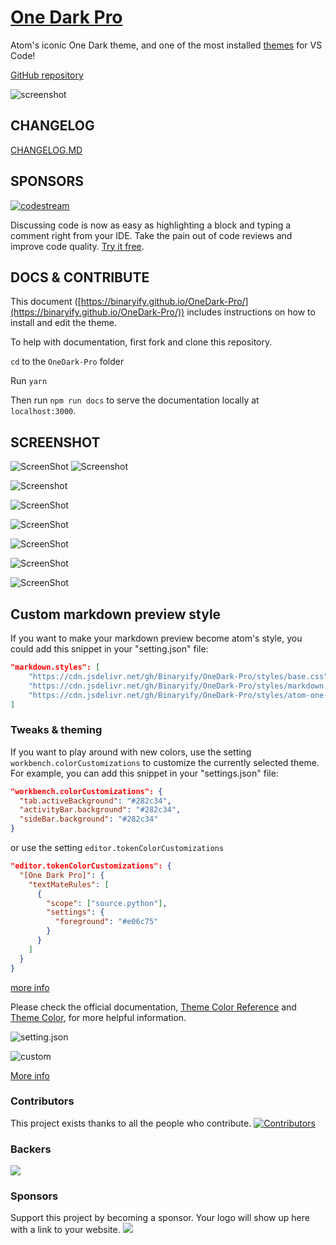 # [One Dark Pro](https://marketplace.visualstudio.com/items?itemName=zhuangtongfa.Material-theme)

Atom's iconic One Dark theme, and one of the most installed [themes](https://marketplace.visualstudio.com/search?target=VSCode&category=Themes&sortBy=Installs) for VS Code!

[GitHub repository](https://github.com/Binaryify/OneDark-Pro)

![screenshot](https://i.imgur.com/4xrtS6m.png)

## CHANGELOG

[CHANGELOG.MD](https://github.com/Binaryify/OneDark-Pro/blob/master/CHANGELOG.md)

## SPONSORS

[![codestream](https://alt-images.codestream.com/codestream_logo_onedarkpro.png)](https://sponsorlink.codestream.com/?utm_source=vscmarket&utm_campaign=onedarkpro&utm_medium=banner)

Discussing code is now as easy as highlighting a block and typing a comment right from your IDE. Take the pain out of code reviews and improve code quality.
 [Try it free](https://sponsorlink.codestream.com/?utm_source=vscmarket&utm_campaign=onedarkpro&utm_medium=banner).

## DOCS & CONTRIBUTE

This document
([https://binaryify.github.io/OneDark-Pro/](https://binaryify.github.io/OneDark-Pro/))
includes instructions on how to install and edit the theme.

To help with documentation, first fork and clone this repository.

`cd` to the `OneDark-Pro` folder

Run `yarn`

Then run
`npm run docs` to serve the documentation
locally at `localhost:3000`.

## SCREENSHOT
![ScreenShot](/static/code.png)
![Screenshot](/static/006tNbRwgy1fvwk4ach5bj31kw16o0uw.jpg)

![Screenshot](/static/006tNbRwgy1fvwk6c9egej31kw16odhv.jpg)

![ScreenShot](/static/screenshot1.png)

![ScreenShot](/static/php.png)

![ScreenShot](/static/screenshot2.png)

![ScreenShot](/static/js.png)

![ScreenShot](/static/cpp.png)

## Custom markdown preview style
If you want to make your markdown preview become atom's style, you could add this snippet in your "setting.json" file:
```json
"markdown.styles": [
    "https://cdn.jsdelivr.net/gh/Binaryify/OneDark-Pro/styles/base.css",
    "https://cdn.jsdelivr.net/gh/Binaryify/OneDark-Pro/styles/markdown.css",
    "https://cdn.jsdelivr.net/gh/Binaryify/OneDark-Pro/styles/atom-one-dark.css"
]
```

### Tweaks & theming

If you want to play around with new colors, use the setting
`workbench.colorCustomizations` to customize the currently selected theme. For
example, you can add this snippet in your "settings.json" file:

```json
"workbench.colorCustomizations": {
  "tab.activeBackground": "#282c34",
  "activityBar.background": "#282c34",
  "sideBar.background": "#282c34"
}
```

or use the setting `editor.tokenColorCustomizations`

```json
"editor.tokenColorCustomizations": {
  "[One Dark Pro]": {
    "textMateRules": [
      {
        "scope": ["source.python"],
        "settings": {
          "foreground": "#e06c75"
        }
      }
    ]
  }
}
```

[more info](https://binaryify.github.io/OneDark-Pro)

Please check the official documentation,
[Theme Color Reference](https://code.visualstudio.com/docs/getstarted/theme-color-reference) and
[Theme Color](https://code.visualstudio.com/docs/getstarted/themes), for more helpful information.

![setting.json](/static/006tNbRwgy1fvwjoqnbtgj31kw101whv.jpg)

![custom](/static/006tNbRwgy1fvwjpwnq7bj30qu14w3zr.jpg)

[More info](https://code.visualstudio.com/updates/v1_15#_user-definable-syntax-highlighting-colors)

### Contributors

This project exists thanks to all the people who contribute.
[![Contributors](https://opencollective.com/OneDark-Pro/contributors.svg?width=890)](https://github.com/Binaryify/OneDark-Pro/graphs/contributors)

### Backers

<a href="https://opencollective.com/onedark-pro#backers" target="_blank"><img src="https://opencollective.com/onedark-pro/backers.svg?width=890"></a>

### Sponsors

Support this project by becoming a sponsor. Your logo will show up here with a link to your website.
<a href="https://opencollective.com/onedark-pro#sponsor" target="_blank">
<img src="https://opencollective.com/onedark-pro/sponsor.svg?width=890">
</a>

